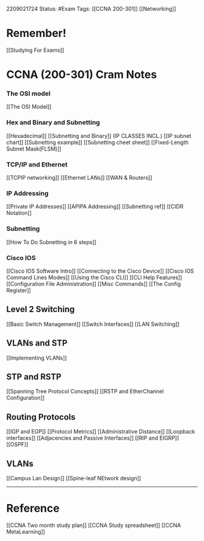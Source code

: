 2209021724
	Status: #Exam
		Tags: [[CCNA 200-301]] [[Networking]]


# Remember!
[[Studying For Exams]]

# CCNA (200-301) Cram Notes
### The OSI model
[[The OSI Model]]

### Hex and Binary and Subnetting
[[Hexadecimal]]
[[Subnetting and Binary]] (IP CLASSES INCL.)
[[IP subnet chart]]
[[Subnetting example]]
[[Subnetting cheet sheet]]
[[Fixed-Length Subnet Mask(FLSM)]]

### TCP/IP and Ethernet
[[TCPIP networking]]
[[Ethernet LANs]]
[[WAN & Routers]]

### IP Addressing 
[[Private IP Addresses]]
[[APIPA Addressing]]
[[Subnetting ref]]
[[CIDR Notation]]

### Subnetting
[[How To Do Subnetting in 6 steps]]

### Cisco IOS 
[[Cisco IOS Software Intro]]
[[Connecting to the Cisco Device]]
[[Cisco IOS Command Lines Modes]]
[[Using the Cisco CLI]]
[[CLI Help Features]]
[[Configuration File Administration]]
[[Misc Commands]] 
[[The Config Register]]

## Level 2 Switching
[[Basic Switch Management]]
[[Switch Interfaces]]
[[LAN Switching]]


## VLANs and STP
[[Implementing VLANs]]


## STP and RSTP
[[Spanning Tree Protocol Concepts]]
[[RSTP and EtherChannel Configuration]]


## Routing Protocols

[[IGP and EGP]]
[[Protocol Metrics]]
[[Administrative Distance]] 
[[Loopback interfaces]] 
[[Adjacencies and Passive Interfaces]]
[[RIP and EIGRP]]
[[OSPF]]

## VLANs

[[Campus Lan Design]]
[[Spine-leaf NEtwork design]]


---






# Reference
[[CCNA Two month study plan]] 
[[CCNA Study spreadsheet]]
[[CCNA MetaLearning]]